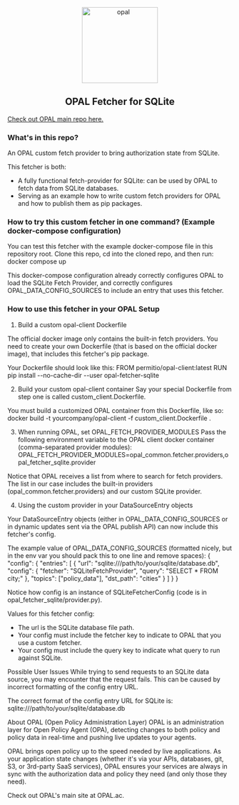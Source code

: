 <p align="center">
 <img src="https://i.ibb.co/BGVBmMK/opal.png" height=170 alt="opal" border="0" />
</p>
<h2 align="center">
OPAL Fetcher for SQLite
</h2>

[Check out OPAL main repo here.](https://github.com/permitio/opal)

### What's in this repo?
An OPAL custom fetch provider to bring authorization state from SQLite.

This fetcher is both:
- A fully functional fetch-provider for SQLite: can be used by OPAL to fetch data from SQLite databases.
- Serving as an example how to write custom fetch providers for OPAL and how to publish them as pip packages.

### How to try this custom fetcher in one command? (Example docker-compose configuration)

You can test this fetcher with the example docker-compose file in this repository root. Clone this repo, cd into the cloned repo, and then run:
docker compose up

This docker-compose configuration already correctly configures OPAL to load the SQLite Fetch Provider, and correctly configures OPAL_DATA_CONFIG_SOURCES to include an entry that uses this fetcher.

### How to use this fetcher in your OPAL Setup

1) Build a custom opal-client Dockerfile

The official docker image only contains the built-in fetch providers. You need to create your own Dockerfile (that is based on the official docker image), that includes this fetcher's pip package.

Your Dockerfile should look like this:
FROM permitio/opal-client:latest
RUN pip install --no-cache-dir --user opal-fetcher-sqlite

2) Build your custom opal-client container
   Say your special Dockerfile from step one is called custom_client.Dockerfile.

You must build a customized OPAL container from this Dockerfile, like so:
docker build -t yourcompany/opal-client -f custom_client.Dockerfile .

3) When running OPAL, set OPAL_FETCH_PROVIDER_MODULES
   Pass the following environment variable to the OPAL client docker container (comma-separated provider modules):
   OPAL_FETCH_PROVIDER_MODULES=opal_common.fetcher.providers,opal_fetcher_sqlite.provider

Notice that OPAL receives a list from where to search for fetch providers.
The list in our case includes the built-in providers (opal_common.fetcher.providers) and our custom SQLite provider.

4) Using the custom provider in your DataSourceEntry objects

Your DataSourceEntry objects (either in OPAL_DATA_CONFIG_SOURCES or in dynamic updates sent via the OPAL publish API) can now include this fetcher's config.

The example value of OPAL_DATA_CONFIG_SOURCES (formatted nicely, but in the env var you should pack this to one line and remove spaces):
{
    "config": 
    {
        "entries": 
        [
            {
                "url": "sqlite:///path/to/your/sqlite/database.db",
                "config":
                    {
                     "fetcher": "SQLiteFetchProvider",
                     "query": "SELECT * FROM city;"
                    },
                "topics": ["policy_data"],
                "dst_path": "cities"
            }
        ]
    }
}



Notice how config is an instance of SQLiteFetcherConfig (code is in opal_fetcher_sqlite/provider.py).

Values for this fetcher config:
- The url is the SQLite database file path.
- Your config must include the fetcher key to indicate to OPAL that you use a custom fetcher.
- Your config must include the query key to indicate what query to run against SQLite.

Possible User Issues
While trying to send requests to an SQLite data source, you may encounter that the request fails. This can be caused by incorrect formatting of the config entry URL.

The correct format of the config entry URL for SQLite is:
sqlite:///path/to/your/sqlite/database.db

About OPAL (Open Policy Administration Layer)
OPAL is an administration layer for Open Policy Agent (OPA), detecting changes to both policy and policy data in real-time and pushing live updates to your agents.

OPAL brings open policy up to the speed needed by live applications. As your application state changes (whether it's via your APIs, databases, git, S3, or 3rd-party SaaS services), OPAL ensures your services are always in sync with the authorization data and policy they need (and only those they need).

Check out OPAL's main site at OPAL.ac.

